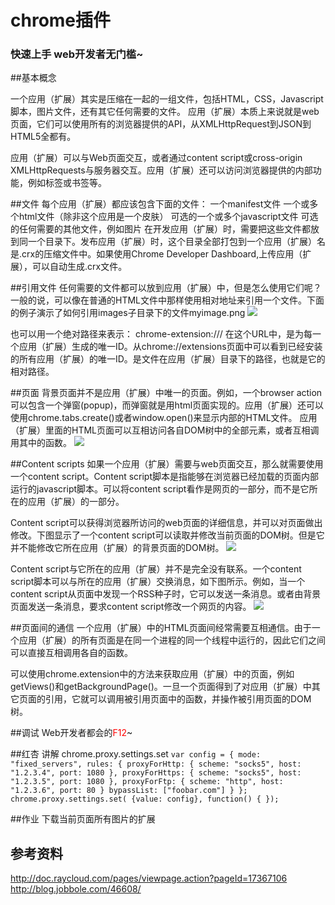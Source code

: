 # chrome插件 
### 快速上手  web开发者无门槛~

##基本概念

一个应用（扩展）其实是压缩在一起的一组文件，包括HTML，CSS，Javascript脚本，图片文件，还有其它任何需要的文件。 应用（扩展）本质上来说就是web页面，它们可以使用所有的浏览器提供的API，从XMLHttpRequest到JSON到HTML5全都有。

应用（扩展）可以与Web页面交互，或者通过content script或cross-origin XMLHttpRequests与服务器交互。应用（扩展）还可以访问浏览器提供的内部功能，例如标签或书签等。

##文件
每个应用（扩展）都应该包含下面的文件：
一个manifest文件
一个或多个html文件（除非这个应用是一个皮肤）
可选的一个或多个javascript文件
可选的任何需要的其他文件，例如图片
在开发应用（扩展）时，需要把这些文件都放到同一个目录下。发布应用（扩展）时，这个目录全部打包到一个应用（扩展）名是.crx的压缩文件中。如果使用Chrome Developer Dashboard,上传应用（扩展），可以自动生成.crx文件。

##引用文件
任何需要的文件都可以放到应用（扩展）中，但是怎么使用它们呢？一般的说，可以像在普通的HTML文件中那样使用相对地址来引用一个文件。下面的例子演示了如何引用images子目录下的文件myimage.png
<img src="images/myimage.png">

也可以用一个绝对路径来表示：
chrome-extension://<extensionID>/<pathToFile>
在这个URL中，是为每一个应用（扩展）生成的唯一ID。从chrome://extensions页面中可以看到已经安装的所有应用（扩展）的唯一ID。是文件在应用（扩展）目录下的路径，也就是它的相对路径。


##页面
背景页面并不是应用（扩展）中唯一的页面。例如，一个browser action可以包含一个弹窗(popup)，而弹窗就是用html页面实现的。应用（扩展）还可以使用chrome.tabs.create()或者window.open()来显示内部的HTML文件。
应用（扩展）里面的HTML页面可以互相访问各自DOM树中的全部元素，或者互相调用其中的函数。
<img src="http://img.qihoo.com/images/2008/360chrome/img/open/popup.gif"/>

##Content scripts
如果一个应用（扩展）需要与web页面交互，那么就需要使用一个content script。Content script脚本是指能够在浏览器已经加载的页面内部运行的javascript脚本。可以将content script看作是网页的一部分，而不是它所在的应用（扩展）的一部分。

Content script可以获得浏览器所访问的web页面的详细信息，并可以对页面做出修改。下图显示了一个content script可以读取并修改当前页面的DOM树。但是它并不能修改它所在应用（扩展）的背景页面的DOM树。
<img src="http://img.qihoo.com/images/2008/360chrome/img/open/content.gif"/>

Content script与它所在的应用（扩展）并不是完全没有联系。一个content script脚本可以与所在的应用（扩展）交换消息，如下图所示。例如，当一个content script从页面中发现一个RSS种子时，它可以发送一条消息。或者由背景页面发送一条消息，要求content script修改一个网页的内容。
<img src="http://img.qihoo.com/images/2008/360chrome/img/open/content1.gif"/>

##页面间的通信
一个应用（扩展）中的HTML页面间经常需要互相通信。由于一个应用（扩展）的所有页面是在同一个进程的同一个线程中运行的，因此它们之间可以直接互相调用各自的函数。

可以使用chrome.extension中的方法来获取应用（扩展）中的页面，例如getViews()和getBackgroundPage()。一旦一个页面得到了对应用（扩展）中其它页面的引用，它就可以调用被引用页面中的函数，并操作被引用页面的DOM树。


##调试
Web开发者都会的<span style="color:red">F12</span>~


##红杏 讲解
chrome.proxy.settings.set
`
var config = {
    mode: "fixed_servers",
    rules: {
        proxyForHttp: {
            scheme: "socks5",
            host: "1.2.3.4",
            port: 1080
        },
        proxyForHttps: {
            scheme: "socks5",
            host: "1.2.3.5",
            port: 1080
        },
        proxyForFtp: {
            scheme: "http",
            host: "1.2.3.6",
            port: 80
        }
        bypassList: ["foobar.com"]
    }
};
chrome.proxy.settings.set(
    {value: config},
    function() {
});
`

##作业
下载当前页面所有图片的扩展

## 参考资料 
http://doc.raycloud.com/pages/viewpage.action?pageId=17367106
http://blog.jobbole.com/46608/